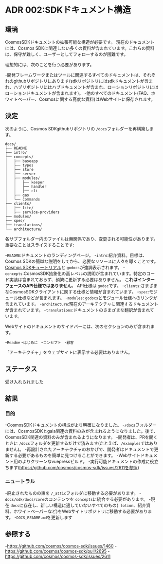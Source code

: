 # ADR 002:SDKドキュメント構造

## 環境

CosmosSDKドキュメントの拡張可能な構造が必要です。 現在のドキュメントには、Cosmos SDKに関連しない多くの資料が含まれています。これらの資料は、保守が難しく、ユーザーとしてフォローするのが困難です。

理想的には、次のことを行う必要があります。

-開発フレームワークまたはツールに関連するすべてのドキュメントは、それぞれのgithubリポジトリにあります(sdkリポジトリにはsdkドキュメントが含まれ、ハブリポジトリにはハブドキュメントが含まれ、ローションリポジトリにはローションドキュメントが含まれます)。
-他のすべてのドキュメント(FAQ、ホワイトペーパー、Cosmosに関する高度な資料)はWebサイトに保存されます。

## 決定

次のように、Cosmos SDKgithubリポジトリの `/docs`フォルダーを再構築します。 

```
docs/
├── README
├── intro/
├── concepts/
│   ├── baseapp
│   ├── types
│   ├── store
│   ├── server
│   ├── modules/
│   │   ├── keeper
│   │   ├── handler
│   │   ├── cli
│   ├── gas
│   └── commands
├── clients/
│   ├── lite/
│   ├── service-providers
├── modules/
├── spec/
├── translations/
└── architecture/
```

各サブフォルダー内のファイルは無関係であり、変更される可能性があります。重要なことはスライスすることです:

-`README`:ドキュメントのランディングページ。
-`intro`:紹介資料。目標は、Cosmos SDKの簡単な説明をしてから、必要なリソースに人々を導くことです。 [Cosmos SDKチュートリアル](https://github.com/cosmos/sdk-application-tutorial/)と `godocs`が強調表示されます。
-`concepts`:CosmosSDK抽象化の高レベルの説明が含まれています。特定のコード実装は含まれておらず、頻繁に更新する必要はありません。 **これはインターフェースのAPI仕様ではありません**。 API仕様は `godoc`です。
-`clients`:さまざまなCosmosSDKクライアントに関する仕様と情報が含まれています。
-`spec`:モジュール仕様などが含まれます。
-`modules`: `godocs`とモジュール仕様へのリンクが含まれています。
-`architecture`:現在のアーキテクチャに関連するドキュメントが含まれています。
-`translations`:ドキュメントのさまざまな翻訳が含まれています。

Webサイトのドキュメントのサイドバーには、次のセクションのみが含まれます。

-`Readme`
-`はじめに `
-`コンセプト `
-`顧客 `

「アーキテクチャ」をウェブサイトに表示する必要はありません。

## ステータス

受け入れられました

## 結果

### 目的

-CosmosSDKドキュメントの構成がより明確になりました。
-`/docs`フォルダーには、CosmosSDKとgaia関連の資料のみが含まれるようになりました。後で、CosmosSDK関連の資料のみが含まれるようになります。
-開発者は、PRを開くときに `/docs`フォルダを更新するだけで済みます(たとえば、`/examples`ではありません)。
-再設計されたアーキテクチャのおかげで、開発者はドキュメントで更新する必要があるものを簡単に見つけることができます。
-Webサイトドキュメント用のよりクリーンなvuepressビルド。
-実行可能ドキュメントの作成に役立ちます(https://github.com/cosmos/cosmos-sdk/issues/2611を参照)

### ニュートラル

-廃止されたものの束を `/_attic`フォルダに移動する必要があります。
-`docs/sdk/docs/core`のコンテンツを `concepts`に統合する必要があります。
-現在 `docs`に存在し、新しい構造に適していないすべてのもの(` lotion`、紹介資料、ホワイトペーパーなど)をWebサイトリポジトリに移動する必要があります。
-`DOCS_README.md`を更新します

## 参照する

-https://github.com/cosmos/cosmos-sdk/issues/1460
-https://github.com/cosmos/cosmos-sdk/pull/2695
-https://github.com/cosmos/cosmos-sdk/issues/2611 